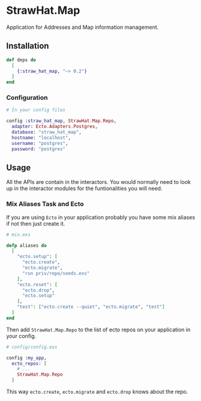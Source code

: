 # StrawHat.Map

Application for Addresses and Map information management.

## Installation

```elixir
def deps do
  [
    {:straw_hat_map, "~> 0.2"}
  ]
end
```

### Configuration

```elixir
# In your config files

config :straw_hat_map, StrawHat.Map.Repo,
  adapter: Ecto.Adapters.Postgres,
  database: "straw_hat_map",
  hostname: "localhost",
  username: "postgres",
  password: "postgres"
```

## Usage

All the APIs are contain in the interactors. You would normally need to look up
in the interactor modules for the funtionalities you will need.

### Mix Aliases Task and Ecto

If you are using `Ecto` in your application probably you have some mix aliases
if not then just create it.

```elixir
# mix.exs

defp aliases do
  [
    "ecto.setup": [
      "ecto.create",
      "ecto.migrate",
      "run priv/repo/seeds.exs"
    ],
    "ecto.reset": [
      "ecto.drop",
      "ecto.setup"
    ],
    "test": ["ecto.create --quiet", "ecto.migrate", "test"]
  ]
end
```

Then add `StrawHat.Map.Repo` to the list of ecto repos on your application
in your config.

```elixir
# config/config.exs

config :my_app,
  ecto_repos: [
    # ...
    StrawHat.Map.Repo
  ]
```

This way `ecto.create`, `ecto.migrate` and `ecto.drop` knows about the repo.
